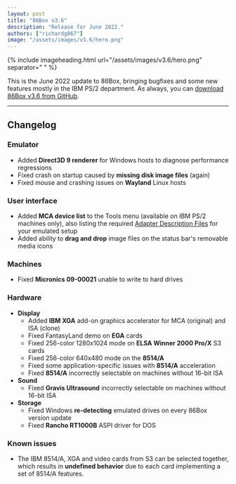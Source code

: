 ```yaml
---
layout: post
title: "86Box v3.6"
description: "Release for June 2022."
authors: ["richardg867"]
image: "/assets/images/v3.6/hero.png"
---
```


{% include imageheading.html url="/assets/images/v3.6/hero.png" separator=" " %}

This is the June 2022 update to 86Box, bringing bugfixes and some new features mostly in the IBM PS/2 department. As always, you can [download 86Box v3.6 from GitHub](https://github.com/86Box/86Box/releases/tag/v3.6).

<hr />

## Changelog

### Emulator

* Added **Direct3D 9 renderer** for Windows hosts to diagnose performance regressions
* Fixed crash on startup caused by **missing disk image files** (again)
* Fixed mouse and crashing issues on **Wayland** Linux hosts

### User interface

* Added **MCA device list** to the Tools menu (available on IBM PS/2 machines only), also listing the required [Adapter Description Files](https://ardent-tool.com/adapters/ADF.html) for your emulated setup
* Added ability to **drag and drop** image files on the status bar's removable media icons

### Machines

* Fixed **Micronics 09-00021** unable to write to hard drives

### Hardware

* **Display**
  * Added **IBM XGA** add-on graphics accelerator for MCA (original) and ISA (clone)
  * Fixed FantasyLand demo on **EGA** cards
  * Fixed 256-color 1280x1024 mode on **ELSA Winner 2000 Pro/X** S3 cards
  * Fixed 256-color 640x480 mode on the **8514/A**
  * Fixed some application-specific issues with **8514/A** acceleration
  * Fixed **8514/A** incorrectly selectable on machines without 16-bit ISA
* **Sound**
  * Fixed **Gravis Ultrasound** incorrectly selectable on machines without 16-bit ISA
* **Storage**
  * Fixed Windows **re-detecting** emulated drives on every 86Box version update
  * Fixed **Rancho RT1000B** ASPI driver for DOS

### Known issues

* The IBM 8514/A, XGA and video cards from S3 can be selected together, which results in **undefined behavior** due to each card implementing a set of 8514/A features.
